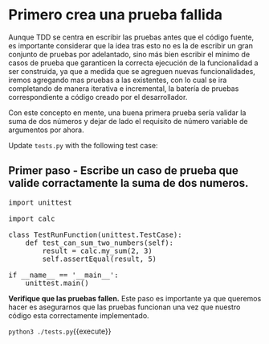 Primero crea una prueba fallida
===========================

Aunque TDD se centra en escribir las pruebas antes que el código fuente, es importante considerar que la idea tras esto no es la de escribir un gran conjunto de pruebas por adelantado, sino más bien escribir el mínimo de casos de prueba que garanticen la correcta ejecución de la funcionalidad a ser construida, ya que a medida que se agreguen nuevas funcionalidades, iremos agregando mas pruebas a las existentes, con lo cual se ira completando de manera iterativa e incremental,
la batería de pruebas correspondiente a código creado por el desarrollador. 

Con este concepto en mente, una buena primera prueba sería validar la suma de dos números y dejar de lado el requisito de número variable de argumentos por ahora.

Update `tests.py` with the following test case:

Primer paso  - Escribe un caso de prueba que valide corractamente la suma de dos numeros.
----------------------------------------------------

<pre class="file" data-filename="tests.py" data-target="replace">
import unittest

import calc

class TestRunFunction(unittest.TestCase):
    def test_can_sum_two_numbers(self):
        result = calc.my_sum(2, 3)
        self.assertEqual(result, 5)

if __name__ == '__main__':
    unittest.main()
</pre>

**Verifique que las pruebas fallen.** Este paso es importante ya que queremos hacer es
asegurarnos que las pruebas funcionan una vez que nuestro código esta correctamente implementado.

`python3 ./tests.py`{{execute}}
